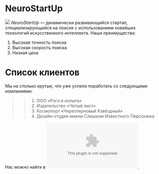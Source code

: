# NeuroStartUp
![](https://netology-code.github.io/git-homeworks/introduction/assets/logo.png)
*NeuroStartUp* — динамически развивающийся стартап, специализирующийся на поиске с использованием новейших технологий искусственного интеллекта.
Наши преимущества:
1. Высокая точность поиска
2. Высокая скорость поиска
3. Низкая цена

# Список клиентов
Мы на столько крутые, что уже успели поработать со следующими компаниями:

>>1. ООО «Рога и копыта»
>>2. Издательство «Читый лист»
>>3. Космопорт «Черезтерновый Кзвёздный»
>>4. Дизайн-студия имени Слишком Известного Персонажа
   
 Нас можно найти в ![](google.com).